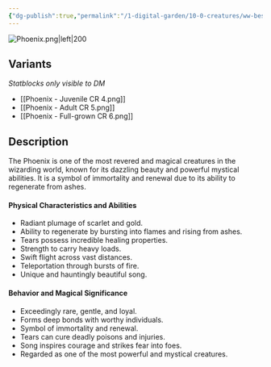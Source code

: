 ```yaml
---
{"dg-publish":true,"permalink":"/1-digital-garden/10-0-creatures/ww-bestiary/phoenix/","tags":["#creature","beast"]}
---
```



![Phoenix.png|left|200](/img/user/1%20DIGITAL%20GARDEN/10.0%20CREATURES/(Attachments)/WW%20Bestiary/Phoenix.png)

## Variants
*Statblocks only visible to DM*
- [[Phoenix - Juvenile CR 4.png]]
- [[Phoenix - Adult CR 5.png]]
- [[Phoenix - Full-grown CR 6.png]]

## Description

The Phoenix is one of the most revered and magical creatures in the wizarding world, known for its dazzling beauty and powerful mystical abilities. It is a symbol of immortality and renewal due to its ability to regenerate from ashes.

#### Physical Characteristics and Abilities

* Radiant plumage of scarlet and gold.
* Ability to regenerate by bursting into flames and rising from ashes.
* Tears possess incredible healing properties.
* Strength to carry heavy loads.
* Swift flight across vast distances.
* Teleportation through bursts of fire.
* Unique and hauntingly beautiful song.

#### Behavior and Magical Significance

* Exceedingly rare, gentle, and loyal.
* Forms deep bonds with worthy individuals.
* Symbol of immortality and renewal.
* Tears can cure deadly poisons and injuries.
* Song inspires courage and strikes fear into foes.
* Regarded as one of the most powerful and mystical creatures.

